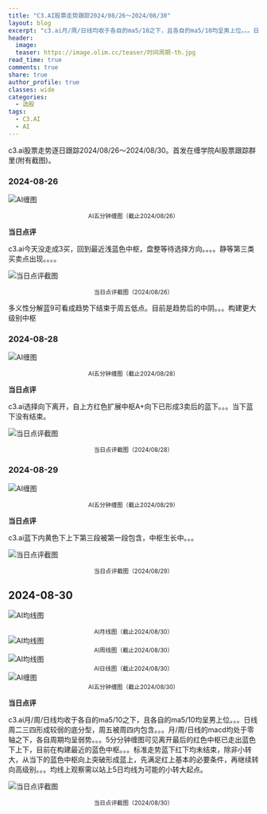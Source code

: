 ```yaml
---
title: "C3.AI股票走势跟踪2024/08/26～2024/08/30"
layout: blog
excerpt: "c3.ai月/周/日线均收于各自的ma5/10之下，且各自的ma5/10均呈男上位。。。日线周二三四形成较弱的底分型，周五被周四内包含。"
header:
  image: 
  teaser: https://image.olim.cc/teaser/时间周期-th.jpg
read_time: true
comments: true
share: true
author_profile: true
classes: wide
categories:
  - 选股
tags:
  - C3.AI
  - AI
---
```


c3.ai股票走势逐日跟踪2024/08/26～2024/08/30。首发在缠学院AI股票跟踪群里(附有截图)。

### 2024-08-26

![AI缠图](https://image.olim.cc/2024b/AI-20240826-m5-c.jpeg)
<small><center>AI五分钟缠图（截止2024/08/26）</center></small>


**当日点评**

c3.ai今天没走成3买，回到最近浅蓝色中枢，盘整等待选择方向。。。。静等第三类买卖点出现。。。。

![当日点评截图](https://image.olim.cc/2024b/AI-20240826-comments-1.jpeg)
<small><center>当日点评截图（2024/08/26）</center></small>

多义性分解蓝9可看成趋势下结束于周五低点。目前是趋势后的中阴。。。构建更大级别中枢

### 2024-08-28

![AI缠图](https://image.olim.cc/2024b/AI-20240828-m5-c.jpeg)
<small><center>AI五分钟缠图（截止2024/08/28）</center></small>

**当日点评**

c3.ai选择向下离开，自上方红色扩展中枢A+向下已形成3卖后的蓝下。。。当下蓝下没有结束。

![当日点评截图](https://image.olim.cc/2024b/AI-20240828-comments-1.jpeg)
<small><center>当日点评截图（2024/08/28）</center></small>

### 2024-08-29

![AI缠图](https://image.olim.cc/2024b/AI-20240829-m5-c.png)
<small><center>AI五分钟缠图（截止2024/08/29）</center></small>

**当日点评**

c3.ai蓝下内黄色下上下第三段被第一段包含，中枢生长中。。。

![当日点评截图](https://image.olim.cc/2024b/AI-20240829-comments-1.jpeg)
<small><center>当日点评截图（2024/08/29）</center></small>

## 2024-08-30
![AI均线图](https://image.olim.cc/2024b/AI-20240830-m-j.png)
<small><center>AI月线图（截止2024/08/30）</center></small>
![AI均线图](https://image.olim.cc/2024b/AI-20240830-w-j.png)
<small><center>AI周线图（截止2024/08/30）</center></small>
![AI均线图](https://image.olim.cc/2024b/AI-20240830-d-j.png)
<small><center>AI日线图（截止2024/08/30）</center></small>
![AI缠图](https://image.olim.cc/2024b/AI-20240830-m5-c.png)
<small><center>AI五分钟缠图（截止2024/08/30）</center></small>

**当日点评**

c3.ai月/周/日线均收于各自的ma5/10之下，且各自的ma5/10均呈男上位。。。日线周二三四形成较弱的底分型，周五被周四内包含。。。月/周/日线的macd均处于零轴之下，各自周期均呈弱势。。。5分分钟缠图可见离开最后的红色中枢已走出蓝色下上下，目前在构建最近的蓝色中枢。。。标准走势蓝下红下均未结束，除非小转大，从当下的蓝色中枢向上突破形成蓝上，先满足红上基本的必要条件，再继续转向高级别。。。均线上观察需以站上5日均线为可能的小转大起点。

![当日点评截图](https://image.olim.cc/2024b/AI-20240830-comments-1.jpeg)
<small><center>当日点评截图（2024/08/30）</center></small>


